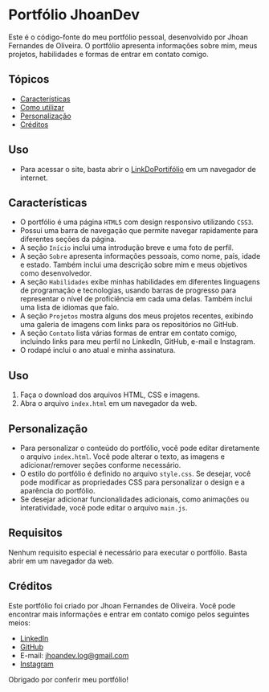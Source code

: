 # Portfólio JhoanDev

Este é o código-fonte do meu portfólio pessoal, desenvolvido por Jhoan Fernandes de Oliveira. O portfólio apresenta informações sobre mim, meus projetos, habilidades e formas de entrar em contato comigo. 

## Tópicos

- [Características](#características)
- [Como utilizar](#como-utilizar)
- [Personalização](#personalização)
- [Créditos](#créditos)

## Uso

- Para acessar o site, basta abrir o [LinkDoPortifólio](https://jhoandev.github.io/Portifolio/) em um navegador de internet.

## Características

- O portfólio é uma página `HTML5` com design responsivo utilizando `CSS3`.
- Possui uma barra de navegação que permite navegar rapidamente para diferentes seções da página.
- A seção `Início` inclui uma introdução breve e uma foto de perfil.
- A seção `Sobre` apresenta informações pessoais, como nome, país, idade e estado. Também inclui uma descrição sobre mim e meus objetivos como desenvolvedor.
- A seção `Habilidades` exibe minhas habilidades em diferentes linguagens de programação e tecnologias, usando barras de progresso para representar o nível de proficiência em cada uma delas. Também inclui uma lista de idiomas que falo.
- A seção `Projetos` mostra alguns dos meus projetos recentes, exibindo uma galeria de imagens com links para os repositórios no GitHub.
- A seção `Contato` lista várias formas de entrar em contato comigo, incluindo links para meu perfil no LinkedIn, GitHub, e-mail e Instagram.
- O rodapé inclui o ano atual e minha assinatura.

## Uso

1. Faça o download dos arquivos HTML, CSS e imagens.
2. Abra o arquivo `index.html` em um navegador da web.

## Personalização

- Para personalizar o conteúdo do portfólio, você pode editar diretamente o arquivo `index.html`. Você pode alterar o texto, as imagens e adicionar/remover seções conforme necessário.
- O estilo do portfólio é definido no arquivo `style.css`. Se desejar, você pode modificar as propriedades CSS para personalizar o design e a aparência do portfólio.
- Se desejar adicionar funcionalidades adicionais, como animações ou interatividade, você pode editar o arquivo `main.js`.

## Requisitos

Nenhum requisito especial é necessário para executar o portfólio. Basta abrir em um navegador da web.

## Créditos

Este portfólio foi criado por Jhoan Fernandes de Oliveira. Você pode encontrar mais informações e entrar em contato comigo pelos seguintes meios:

- [LinkedIn](https://www.linkedin.com/in/jhoan-fernandes/)
- [GitHub](https://github.com/JhoanDev)
- E-mail: jhoandev.log@gmail.com
- [Instagram](https://www.instagram.com/jhoanf_7)

Obrigado por conferir meu portfólio!
